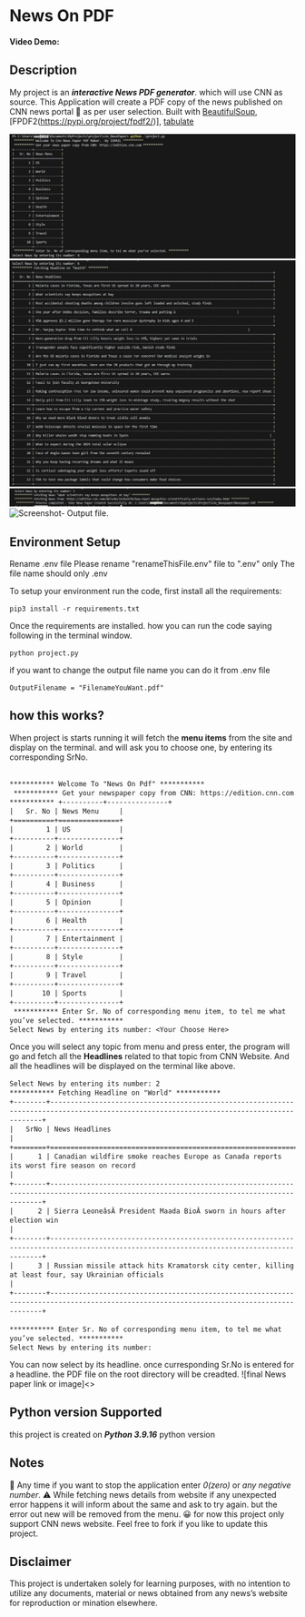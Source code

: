 # News On PDF
#### Video Demo:  <URL HERE>

## Description
My project is an ***interactive News PDF generator***. which will use CNN as source.
This Application will create a PDF copy of the news published on CNN news portal 📰 as per user selection.
Built with [BeautifulSoup](https://pypi.org/project/beautifulsoup4/), [FPDF2(https://pypi.org/project/fpdf2/)], [tabulate](https://pypi.org/project/tabulate/)

![Screenshot- Project Greeting & Showing News Topics menu](Screenshots/ProjectRun_1.jpg?raw=true " News Topics menu")
![Screenshot- showing all the headlines for the selected topic](Screenshots/ProjectRun_2.jpg?raw=true "headlines for the selection")
![Screenshot- Responce from project when successfully completed.](Screenshots/ProjectRun_3.jpg?raw=true "successfully completed message.")
![Screenshot- Output file.](Screenshots/NewsPaper.jpg,row=true "Output file")


## Environment Setup
Rename .env file
Please rename "renameThisFile.env" file to ".env" only
The file name should only .env


To setup your environment run the code, first install all the requirements:
```
pip3 install -r requirements.txt
```
Once the requirements are installed. how you can run the code saying following in the terminal window.
```
python project.py
```

if you want to change the output file name you can do it from .env file
```
OutputFilename = "FilenameYouWant.pdf"
```

## how this works?
When project is starts running it will fetch the **menu items** from the site and display on the terminal.
and will ask you to choose one, by entering its corresponding SrNo.
```

*********** Welcome To "News On Pdf" *********** 
 *********** Get your newspaper copy from CNN: https://edition.cnn.com *********** +----------+---------------+
|   Sr. No | News Menu     |
+==========+===============+
|        1 | US            |
+----------+---------------+
|        2 | World         |
+----------+---------------+
|        3 | Politics      |
+----------+---------------+
|        4 | Business      |
+----------+---------------+
|        5 | Opinion       |
+----------+---------------+
|        6 | Health        |
+----------+---------------+
|        7 | Entertainment |
+----------+---------------+
|        8 | Style         |
+----------+---------------+
|        9 | Travel        |
+----------+---------------+
|       10 | Sports        |
+----------+---------------+
 *********** Enter Sr. No of corresponding menu item, to tel me what you’ve selected. *********** 
Select News by entering its number: <Your Choose Here>

```

Once you will select any topic from menu and press enter, the program will go and fetch all the **Headlines** related to that topic from CNN Website.
And all the headlines will be displayed on the terminal like above.
````
Select News by entering its number: 2
*********** Fetching Headline on "World" ***********
+--------+------------------------------------------------------------------------------------------------------------------------------------------+
|   SrNo | News Headlines                                                                                                                           |
+========+==========================================================================================================================================+
|      1 | Canadian wildfire smoke reaches Europe as Canada reports its worst fire season on record                                                 |
+--------+------------------------------------------------------------------------------------------------------------------------------------------+
|      2 | Sierra LeoneâsÂ President Maada BioÂ sworn in hours after election win                                                                 |
+--------+------------------------------------------------------------------------------------------------------------------------------------------+
|      3 | Russian missile attack hits Kramatorsk city center, killing at least four, say Ukrainian officials                                       |
+--------+------------------------------------------------------------------------------------------------------------------------------------------+
 
*********** Enter Sr. No of corresponding menu item, to tel me what you’ve selected. ***********
Select News by entering its number:

````
You can now select by its headline.
once curresponding Sr.No is entered for a headline. the PDF file on the root directory will be creadted.
![final News paper link or image]<>

## Python version Supported
this project is created on ***Python 3.9.16*** python version

## Notes
🚪 Any time if you want to stop the application enter *0(zero)* or *any negative number*.
⚠️ While fetching news details from website if any unexpected error happens it will inform about the same and ask to try again.
but the error out new will be removed from the menu. 😀
for now this project only support CNN news website.
Feel free to fork if you like to update this project.

## Disclaimer
This project is undertaken solely for learning purposes, with no intention to utilize any documents, material or news obtained from any news’s website for reproduction or mination elsewhere.

